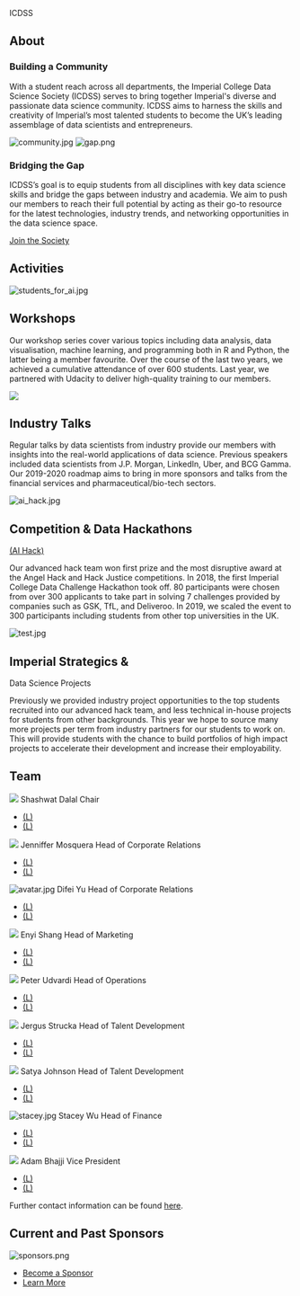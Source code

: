 ICDSS

## About

### Building a Community

With a student reach across all departments, the Imperial College Data Science Society (ICDSS) serves to bring together Imperial's diverse and passionate data science community. ICDSS aims to harness the skills and creativity of Imperial’s most talented students to become the UK’s leading assemblage of data scientists and entrepreneurs.

![community.jpg](../_resources/14e8ca675dcd6eb7be07ce333bc76c38.jpg)
![gap.png](../_resources/09f8a19c36a78df2f21184ec58821c41.png)

### Bridging the Gap

ICDSS’s goal is to equip students from all disciplines with key data science skills and bridge the gaps between industry and academia. We aim to push our members to reach their full potential by acting as their go-to resource for the latest technologies, industry trends, and networking opportunities in the data science space.

[Join the Society](https://www.imperialcollegeunion.org/activities/a-to-z/data-science)

## Activities

![students_for_ai.jpg](../_resources/20f9dcef307f7413aa9f1554bb7b80d4.jpg)

## Workshops

Our workshop series cover various topics including data analysis, data visualisation, machine learning, and programming both in R and Python, the latter being a member favourite. Over the course of the last two years, we achieved a cumulative attendance of over 600 students. Last year, we partnered with Udacity to deliver high-quality training to our members.

![](../_resources/6407f173e6c83dd2f54e1c1d23d90f5d.png)

## Industry Talks

Regular talks by data scientists from industry provide our members with insights into the real-world applications of data science. Previous speakers included data scientists from J.P. Morgan, LinkedIn, Uber, and BCG Gamma. Our 2019-2020 roadmap aims to bring in more sponsors and talks from the financial services and pharmaceutical/bio-tech sectors.

![ai_hack.jpg](../_resources/bcc5c39717bc78657f9db7e615137789.jpg)

## Competition & Data Hackathons

[(AI Hack)](http://aihack.org/)

Our advanced hack team won first prize and the most disruptive award at the Angel Hack and Hack Justice competitions. In 2018, the first Imperial College Data Challenge Hackathon took off. 80 participants were chosen from over 300 applicants to take part in solving 7 challenges provided by companies such as GSK, TfL, and Deliveroo. In 2019, we scaled the event to 300 participants including students from other top universities in the UK.

![test.jpg](../_resources/3c87a1c22d700ec945912873ae3c652b.jpg)

## Imperial Strategics &

Data Science Projects

Previously we provided industry project opportunities to the top students recruited into our advanced hack team, and less technical in-house projects for students from other backgrounds. This year we hope to source many more projects per term from industry partners for our students to work on. This will provide students with the chance to build portfolios of high impact projects to accelerate their development and increase their employability.

## Team

![](../_resources/327f38c4f1982d2347f24f5e7544133a.png)
Shashwat Dalal
Chair

- [(L)](http://icdss.club.s3-website.eu-west-2.amazonaws.com/mailto:shashwat.dalal16@ic.ac.uk)
- [(L)](https://www.linkedin.com/in/shashwat-dalal/)

![](../_resources/1c779587fc5080190f6a83e6816252ca.png)
Jenniffer Mosquera
Head of Corporate Relations

- [(L)](http://icdss.club.s3-website.eu-west-2.amazonaws.com/mailto:j.solorzano-mosquera17@imperial.ac.uk)
- [(L)](https://www.linkedin.com/in/jenniffersolorzanomosquera/)

![avatar.jpg](../_resources/547aab6918c276b409f7533366a22bfa.jpg)
Difei Yu
Head of Corporate Relations

- [(L)](http://icdss.club.s3-website.eu-west-2.amazonaws.com/mailto:difei.yu15@imperial.ac.uk)
- [(L)](https://www.linkedin.com/in/difei-yu-678609ab/)

![](../_resources/f23c51e06943a408f2c52631cbef7bec.png)
Enyi Shang
Head of Marketing

- [(L)](http://icdss.club.s3-website.eu-west-2.amazonaws.com/mailto:enyi.shang16@imperial.ac.uk)
- [(L)](https://www.linkedin.com/in/enyi-shang-1616a9b9/)

![](../_resources/cda69eef84a5f5b023a206dfff3a6af4.png)
Peter Udvardi
Head of Operations

- [(L)](http://icdss.club.s3-website.eu-west-2.amazonaws.com/mailto:peter.udvardi16@imperial.ac.uk)
- [(L)](https://www.linkedin.com/in/peterudvardi/)

![](../_resources/6486e0ae501b635d28ba72654f27092a.png)
Jergus Strucka
Head of Talent Development

- [(L)](http://icdss.club.s3-website.eu-west-2.amazonaws.com/mailto:jergus.strucka15@imperial.ac.uk)
- [(L)](https://www.linkedin.com/in/jergus-strucka/)

![](../_resources/fbcdf13a3eeafc777002099b4392ec28.png)
Satya Johnson
Head of Talent Development

- [(L)](http://icdss.club.s3-website.eu-west-2.amazonaws.com/mailto:satya.johnson17@imperial.ac.uk)
- [(L)](https://www.linkedin.com/in/satyapjohnson/)

![stacey.jpg](../_resources/5d3966259ea43263f5ae76b865cf54d3.jpg)
Stacey Wu
Head of Finance

- [(L)](http://icdss.club.s3-website.eu-west-2.amazonaws.com/mailto:zheng.wu18@imperial.ac.uk)
- [(L)](https://www.linkedin.com/in/stacey-wu-68146513a/)

![](../_resources/bfa8ace554b3f6d2b1770fff28d5729f.png)
Adam Bhajji
Vice President

- [(L)](http://icdss.club.s3-website.eu-west-2.amazonaws.com/mailto:adam.bhaiji16@imperial.ac.uk)
- [(L)](https://www.linkedin.com/in/adambhaiji/)

Further contact information can be found [here](https://www.notion.so/shashwatdalal/53b1419fa8864294b60ff0a1aad6205d?v=21928dc37a90456299564288bb14b949).

## Current and Past Sponsors

![sponsors.png](../_resources/69f072c4e19127c8d1ee4beee9b1f9e1.png)

- [Become a Sponsor](http://icdss.club.s3-website.eu-west-2.amazonaws.com/sponsorship/index.html#packages)
- [Learn More](http://icdss.club.s3-website.eu-west-2.amazonaws.com/sponsorship/index.html)